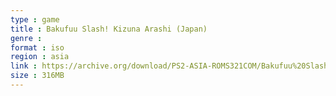 ```yaml
---
type : game
title : Bakufuu Slash! Kizuna Arashi (Japan)
genre : 
format : iso
region : asia
link : https://archive.org/download/PS2-ASIA-ROMS321COM/Bakufuu%20Slash%21%20Kizuna%20Arashi%20%28Japan%29.7z
size : 316MB
---
```

